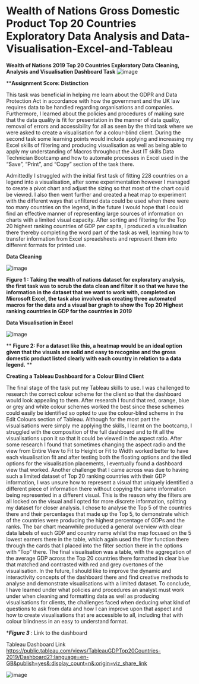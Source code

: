 #  Wealth of Nations Gross Domestic Product Top 20 Countries Exploratory Data Analysis and Data-Visualisation-Excel-and-Tableau

**Wealth of Nations 2019 Top 20 Countries Exploratory Data Cleaning, Analysis and Visualisation Dashboard Task**
![image](https://github.com/insights000/Data-Visualisation-Excel-and-Tableau/assets/150028138/5296974e-f9c6-4770-bd20-2b1c672c4ac2)





****Assignment Score: Distinction**                                                                               
                                                                                                                  
This task was beneficial in helping me learn about the GDPR and Data Protection Act in accordance with how the government and the UK law requires data to be handled regarding organisations and companies. Furthermore, I learned about the policies and procedures of making sure that the data quality is fit for presentation in the manner of data quality, removal of errors and accessibility for all as seen by the third task where we were asked to create a visualisation for a colour-blind client. 
During the second task some learning points would include applying and increasing my Excel skills of filtering and producing visualisation as well as being able to apply my understanding of Macros throughout the Just IT skills Data Technician Bootcamp and how to automate processes in Excel used in the “Save”, “Print”, and “Copy” section of the task there. 

Admittedly I struggled with the initial first task of fitting 228 countries on a legend into a visualisation, after some experimentation however I managed to create a pivot chart and adjust the sizing so that most of the chart could be viewed. I also then went further and created a heat map to experiment with the different ways that unfiltered data could be used when there were too many countries on the legend, in the future I would hope that I could find an effective manner of representing large sources of information on charts with a limited visual capacity. After sorting and filtering for the Top 20 highest ranking countries of GDP per capita, I produced a visualisation there thereby completing the word part of the task as well, learning how to transfer information from Excel spreadsheets and represent them into different formats for printed use.

**Data Cleaning**

![image](https://github.com/insights000/Data-Visualisation-Excel-and-Tableau/assets/150028138/e031e4f7-c3dd-4221-914e-9f65d4b80d69)




**Figure 1 : Taking the wealth of nations dataset for exploratory analysis, the first task was to scrub the data clean and filter it so that we have the information in the dataset that we want to work with, completed on Microsoft Excel, the task also involved us creating three automated macros for the data and a visual bar graph to show the Top 20 Highest ranking countries in GDP for the countries in 2019**


**Data Visualisation in Excel**


![image](https://github.com/insights000/Data-Visualisation-Excel-and-Tableau/assets/150028138/193f5eea-cdd5-4c13-9092-04e8a734426d)










**
**Figure 2: For a dataset like this, a heatmap would be an ideal option given that the visuals are solid and easy to recognise and the gross domestic product listed clearly with each country in relation to a data legend.**
**

**Creating a Tableau Dashboard for a Colour Blind Client**

The final stage of the task put my Tableau skills to use. I was challenged to research the correct colour scheme for the client so that the dashboard would look appealing to them. After research I found that red, orange, blue or grey and white colour schemes worked the best since these schemes could easily be identified so opted to use the colour-blind scheme in the Edit Colours section of Tableau. Although for the most part the visualisations were simply me applying the skills, I learnt on the bootcamp, I struggled with the composition of the full dashboard and to fit all the visualisations upon it so that it could be viewed in the aspect ratio. After some research I found that sometimes changing the aspect radio and the view from Entire View to Fit to Height or Fit to Width worked better to have each visualisation fit and after testing both the floating options and the tiled options for the visualisation placements, I eventually found a dashboard view that worked. Another challenge that I came across was due to having such a limited dataset of Top 20 ranking countries with their GDP information, I was unsure how to represent a visual that uniquely identified a different piece of information there without copying the same information being represented in a different visual. 
This is the reason why the filters are all locked on the visual and I opted for more discrete information, splitting my dataset for closer analysis. I chose to analyse the Top 5 of the countries there and their percentages that made up the Top 5, to demonstrate which of the countries were producing the highest percentage of GDPs and the ranks. The bar chart meanwhile produced a general overview with clear data labels of each GDP and country name whilst the map focused on the 5 lowest earners there in the table, which again used the filter function there through the cards that I placed into the filter section there in the options with “Top” there. The final visualisation was a table, with the aggregation of the average GDP across the Top 20 countries there formatted in clear blue that matched and contrasted with red and grey overtones of the visualisation. In the future, I should like to improve the dynamic and interactivity concepts of the dashboard there and find creative methods to analyse and demonstrate visualisations with a limited dataset.
To conclude, I have learned under what policies and procedures an analyst must work under when cleaning and formatting data as well as producing visualisations for clients, the challenges faced when deducing what kind of questions to ask from data and how I can improve upon that aspect and how to create visualisations that are accessible to all, including that with colour blindness in an easy to understand format.

****Figure 3*** : Link to the dashboard

Tableau Dashboard Link
https://public.tableau.com/views/TableauGDPTop20Countries-2019/Dashboard2?:language=en-GB&publish=yes&:display_count=n&:origin=viz_share_link

![image](https://github.com/insights000/Data-Visualisation-Excel-and-Tableau/assets/150028138/17f4a483-0650-4b91-9411-b4f8e95aea19)



